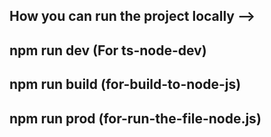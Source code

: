 ## How you can run the project locally -->

## npm run dev               (For ts-node-dev)
## npm run build              (for-build-to-node-js)
## npm run prod               (for-run-the-file-node.js)




